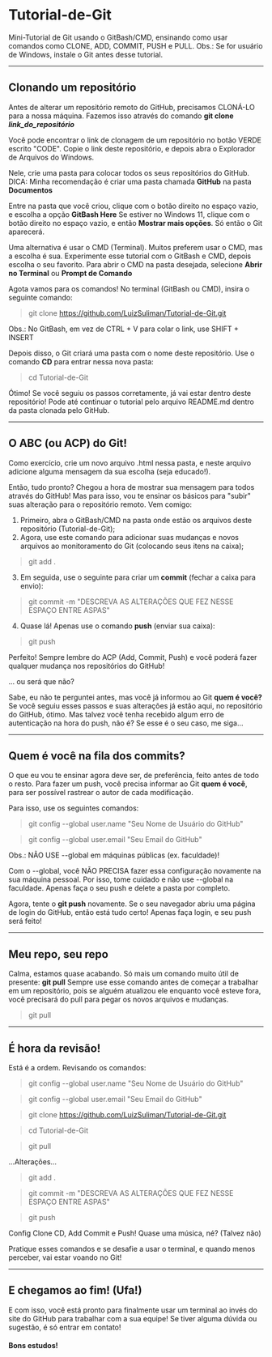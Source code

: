 # Tutorial-de-Git
Mini-Tutorial de Git usando o GitBash/CMD, ensinando como usar comandos como CLONE, ADD, COMMIT, PUSH e PULL.
Obs.: Se for usuário de Windows, instale o Git antes desse tutorial.

***

## Clonando um repositório
Antes de alterar um repositório remoto do GitHub, precisamos CLONÁ-LO para a nossa máquina.
Fazemos isso através do comando **git clone *link_do_repositório***

Você pode encontrar o link de clonagem de um repositório no botão VERDE escrito "CODE".
Copie o link deste repositório, e depois abra o Explorador de Arquivos do Windows.

Nele, crie uma pasta para colocar todos os seus repositórios do GitHub.
DICA: Minha recomendação é criar uma pasta chamada **GitHub** na pasta **Documentos**

Entre na pasta que você criou, clique com o botão direito no espaço vazio, e escolha a opção **GitBash Here**
Se estiver no Windows 11, clique com o botão direito no espaço vazio, e então **Mostrar mais opções**. Só então o Git aparecerá.

Uma alternativa é usar o CMD (Terminal). Muitos preferem usar o CMD, mas a escolha é sua. Experimente esse tutorial com o GitBash e CMD, depois escolha o seu favorito.
Para abrir o CMD na pasta desejada, selecione **Abrir no Terminal** ou **Prompt de Comando**

Agota vamos para os comandos! No terminal (GitBash ou CMD), insira o seguinte comando:

> git clone https://github.com/LuizSuliman/Tutorial-de-Git.git

Obs.: No GitBash, em vez de CTRL + V para colar o link, use SHIFT + INSERT

Depois disso, o Git criará uma pasta com o nome deste repositório.
Use o comando **CD** para entrar nessa nova pasta:

> cd Tutorial-de-Git

Ótimo! Se você seguiu os passos corretamente, já vai estar dentro deste repositório! Pode até continuar o tutorial pelo arquivo README.md dentro da pasta clonada pelo GitHub.

***

## O ABC (ou ACP) do Git!

Como exercício, crie um novo arquivo .html nessa pasta, e neste arquivo adicione alguma mensagem da sua escolha (seja educado!).

Então, tudo pronto? Chegou a hora de mostrar sua mensagem para todos através do GitHub!
Mas para isso, vou te ensinar os básicos para "subir" suas alteração para o repositório remoto. Vem comigo:

1. Primeiro, abra o GitBash/CMD na pasta onde estão os arquivos deste repositório (Tutorial-de-Git);
2. Agora, use este comando para adicionar suas mudanças e novos arquivos ao monitoramento do Git (colocando seus itens na caixa);

> git add .

3. Em seguida, use o seguinte para criar um **commit** (fechar a caixa para envio):

> git commit -m "DESCREVA AS ALTERAÇÕES QUE FEZ NESSE ESPAÇO ENTRE ASPAS"

4. Quase lá! Apenas use o comando **push** (enviar sua caixa):

> git push

Perfeito! Sempre lembre do ACP (Add, Commit, Push) e você poderá fazer qualquer mudança nos repositórios do GitHub!

... ou será que não?

Sabe, eu não te perguntei antes, mas você já informou ao Git **quem é você?**
Se você seguiu esses passos e suas alterações já estão aqui, no repositório do GitHub, ótimo.
Mas talvez você tenha recebido algum erro de autenticação na hora do push, não é?
Se esse é o seu caso, me siga...

***

## Quem é você na fila dos commits?

O que eu vou te ensinar agora deve ser, de preferência, feito antes de todo o resto.
Para fazer um push, você precisa informar ao Git **quem é você**, para ser possível rastrear o autor de cada modificação.

Para isso, use os seguintes comandos:
> git config --global user.name "Seu Nome de Usuário do GitHub"

> git config --global user.email "Seu Email do GitHub"

Obs.: NÃO USE --global em máquinas públicas (ex. faculdade)!

Com o --global, você NÃO PRECISA fazer essa configuração novamente na sua máquina pessoal. Por isso, tome cuidado e não use --global na faculdade. Apenas faça o seu push e delete a pasta por completo.

Agora, tente o **git push** novamente. Se o seu navegador abriu uma página de login do GitHub, então está tudo certo!
Apenas faça login, e seu push será feito!

***

## Meu repo, seu repo

Calma, estamos quase acabando. Só mais um comando muito útil de presente: **git pull**
Sempre use esse comando antes de começar a trabalhar em um repositório, pois se alguém atualizou ele enquanto você esteve fora, você precisará do pull para pegar os novos arquivos e mudanças.

> git pull

***

## É hora da revisão!

Está é a ordem. Revisando os comandos:

> git config --global user.name "Seu Nome de Usuário do GitHub"

> git config --global user.email "Seu Email do GitHub"

> git clone https://github.com/LuizSuliman/Tutorial-de-Git.git

> cd Tutorial-de-Git

> git pull

...Alterações...

> git add .

> git commit -m "DESCREVA AS ALTERAÇÕES QUE FEZ NESSE ESPAÇO ENTRE ASPAS"

> git push

Config Clone CD, Add Commit e Push!
Quase uma música, né? (Talvez não)

Pratique esses comandos e se desafie a usar o terminal, e quando menos perceber, vai estar voando no Git!

***

## E chegamos ao fim! (Ufa!)

E com isso, você está pronto para finalmente usar um terminal ao invés do site do GitHub para trabalhar com a sua equipe!
Se tiver alguma dúvida ou sugestão, é só entrar em contato!

#### Bons estudos!
